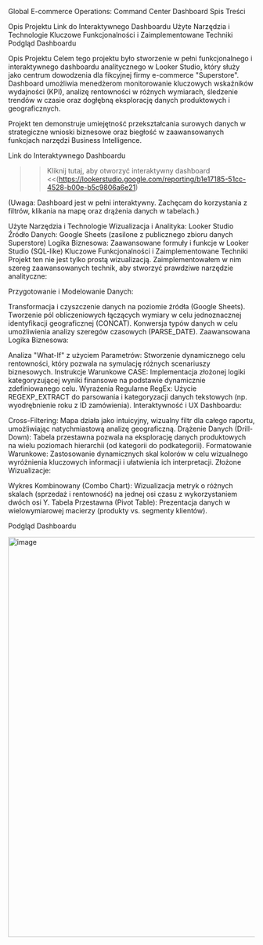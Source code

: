 Global E-commerce Operations: Command Center Dashboard
 Spis Treści
 
Opis Projektu
Link do Interaktywnego Dashboardu
Użyte Narzędzia i Technologie
Kluczowe Funkcjonalności i Zaimplementowane Techniki
Podgląd Dashboardu

Opis Projektu
Celem tego projektu było stworzenie w pełni funkcjonalnego i interaktywnego dashboardu analitycznego w Looker Studio, który służy jako centrum dowodzenia dla fikcyjnej firmy e-commerce "Superstore". Dashboard umożliwia menedżerom monitorowanie kluczowych wskaźników wydajności (KPI), analizę rentowności w różnych wymiarach, śledzenie trendów w czasie oraz dogłębną eksplorację danych produktowych i geograficznych.

Projekt ten demonstruje umiejętność przekształcania surowych danych w strategiczne wnioski biznesowe oraz biegłość w zaawansowanych funkcjach narzędzi Business Intelligence.

  Link do Interaktywnego Dashboardu
>> Kliknij tutaj, aby otworzyć interaktywny dashboard <<(https://lookerstudio.google.com/reporting/b1e17185-51cc-4528-b00e-b5c9806a6e21)

(Uwaga: Dashboard jest w pełni interaktywny. Zachęcam do korzystania z filtrów, klikania na mapę oraz drążenia danych w tabelach.)

  Użyte Narzędzia i Technologie
Wizualizacja i Analityka: Looker Studio
Źródło Danych: Google Sheets (zasilone z publicznego zbioru danych Superstore)
Logika Biznesowa: Zaawansowane formuły i funkcje w Looker Studio (SQL-like)
   Kluczowe Funkcjonalności i Zaimplementowane Techniki
Projekt ten nie jest tylko prostą wizualizacją. Zaimplementowałem w nim szereg zaawansowanych technik, aby stworzyć prawdziwe narzędzie analityczne:

Przygotowanie i Modelowanie Danych:

Transformacja i czyszczenie danych na poziomie źródła (Google Sheets).
Tworzenie pól obliczeniowych łączących wymiary w celu jednoznacznej identyfikacji geograficznej (CONCAT).
Konwersja typów danych w celu umożliwienia analizy szeregów czasowych (PARSE_DATE).
Zaawansowana Logika Biznesowa:

Analiza "What-If" z użyciem Parametrów: Stworzenie dynamicznego celu rentowności, który pozwala na symulację różnych scenariuszy biznesowych.
Instrukcje Warunkowe CASE: Implementacja złożonej logiki kategoryzującej wyniki finansowe na podstawie dynamicznie zdefiniowanego celu.
Wyrażenia Regularne RegEx: Użycie REGEXP_EXTRACT do parsowania i kategoryzacji danych tekstowych (np. wyodrębnienie roku z ID zamówienia).
Interaktywność i UX Dashboardu:

Cross-Filtering: Mapa działa jako intuicyjny, wizualny filtr dla całego raportu, umożliwiając natychmiastową analizę geograficzną.
Drążenie Danych (Drill-Down): Tabela przestawna pozwala na eksplorację danych produktowych na wielu poziomach hierarchii (od kategorii do podkategorii).
Formatowanie Warunkowe: Zastosowanie dynamicznych skal kolorów w celu wizualnego wyróżnienia kluczowych informacji i ułatwienia ich interpretacji.
Złożone Wizualizacje:

Wykres Kombinowany (Combo Chart): Wizualizacja metryk o różnych skalach (sprzedaż i rentowność) na jednej osi czasu z wykorzystaniem dwóch osi Y.
Tabela Przestawna (Pivot Table): Prezentacja danych w wielowymiarowej macierzy (produkty vs. segmenty klientów).

Podgląd Dashboardu

<img width="1083" height="816" alt="image" src="https://github.com/user-attachments/assets/f5c6237d-5cee-4bd7-959b-8eae237c792a" />
